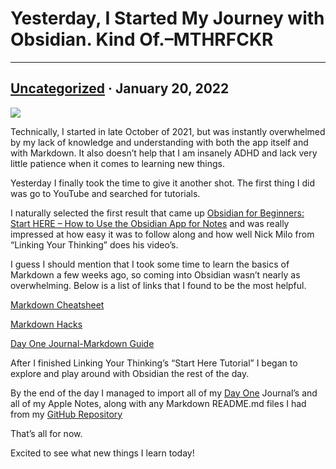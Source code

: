 # Yesterday, I Started My Journey with Obsidian. Kind Of.–MTHRFCKR

---

## [Uncategorized](https://whoisdsmith.ctrlaltback.space/category/uncategorized/) · January 20, 2022

![](https://c0debl0ck.files.wordpress.com/2022/01/img_4821.png?w=1024)

Technically, I started in late October of 2021, but was instantly overwhelmed by my lack of knowledge and understanding with both the app itself and with Markdown. It also doesn’t help that I am insanely ADHD and lack very little patience when it comes to learning new things.

Yesterday I finally took the time to give it another shot. The first thing I did was go to YouTube and searched for tutorials.

I naturally selected the first result that came up [Obsidian for Beginners: Start HERE – How to Use the Obsidian App for Notes](https://www.youtube.com/watch?v=QgbLb6QCK88) and was really impressed at how easy it was to follow along and how well Nick Milo from “Linking Your Thinking” does his video’s.

I guess I should mention that I took some time to learn the basics of Markdown a few weeks ago, so coming into Obsidian wasn’t nearly as overwhelming. Below is a list of links that I found to be the most helpful.

[Markdown Cheatsheet](https://www.markdownguide.org/cheat-sheet)

[Markdown Hacks](https://www.markdownguide.org/hacks)

[Day One Journal-Markdown Guide](https://help.dayoneapp.com/en/articles/440596-markdown-guide)

After I finished Linking Your Thinking’s “Start Here Tutorial” I began to explore and play around with Obsidian the rest of the day.

By the end of the day I managed to import all of my [Day One](https://dayoneapp.com/) Journal’s and all of my Apple Notes, along with any Markdown README.md files I had from my [GitHub Repository](https://github.com/p4rk0ur)

That’s all for now.

Excited to see what new things I learn today!
